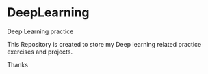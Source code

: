 # DeepLearning
Deep Learning practice

This Repository is created to store my Deep learning related practice exercises and projects.

Thanks
